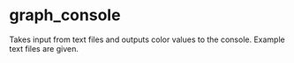 # graph_console
Takes input from text files and outputs color values to the console. Example text files are given.

